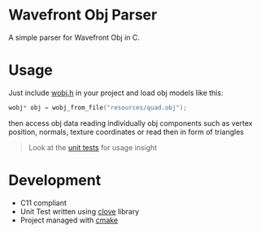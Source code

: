 # Wavefront Obj Parser
A simple parser for Wavefront Obj in C.

# Usage
Just include [wobj.h](./wobj.h) in your project and load obj models like this:

```c
wobj* obj = wobj_from_file("resources/quad.obj");
```

then access obj data reading individually obj components such as vertex position, normals, texture coordinates or read then in form of triangles

> Look at the [unit tests](./tests) for usage insight 

# Development
* C11 compliant
* Unit Test written using [clove](https://github.com/fdefelici/clove) library
* Project managed with [cmake](https://cmake.org/)
